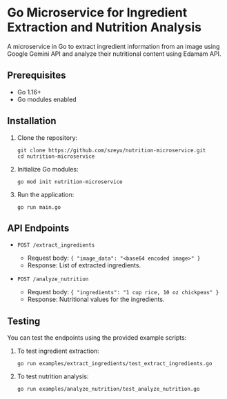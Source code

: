 # Go Microservice for Ingredient Extraction and Nutrition Analysis

A microservice in Go to extract ingredient information from an image using Google Gemini API and analyze their nutritional content using Edamam API.

## Prerequisites

- Go 1.16+
- Go modules enabled

## Installation

1. Clone the repository:
   ```
   git clone https://github.com/szeyu/nutrition-microservice.git
   cd nutrition-microservice
   ```

2. Initialize Go modules:
   ```
   go mod init nutrition-microservice
   ```

3. Run the application:
   ```
   go run main.go
   ```
## API Endpoints

- `POST /extract_ingredients`
  - Request body: `{ "image_data": "<base64 encoded image>" }`
  - Response: List of extracted ingredients.

- `POST /analyze_nutrition`
  - Request body: `{ "ingredients": "1 cup rice, 10 oz chickpeas" }`
  - Response: Nutritional values for the ingredients.

## Testing

You can test the endpoints using the provided example scripts:

1. To test ingredient extraction:
   ```
   go run examples/extract_ingredients/test_extract_ingredients.go
   ```

2. To test nutrition analysis:
   ```
   go run examples/analyze_nutrition/test_analyze_nutrition.go
   ```
